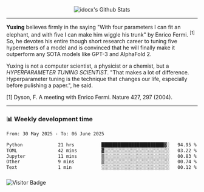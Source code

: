 <div align="center">
    <img align="center" src="https://github-readme-stats.vercel.app/api?username=idocx&show_icons=true&count_private=true&hide_border=true" alt="idocx's Github Stats"></img>
</div>

---

**Yuxing** believes firmly in the saying "With four parameters I can fit an elephant, and with five I can make him wiggle his trunk" by Enrico Fermi. <sup>[1]</sup> So, he devotes his entire though short research career to tuning five hypermeters of a model and is convinced that he will finally make it outperform any SOTA models like GPT-3 and AlphaFold 2.

Yuxing is not a computer scientist, a physicist or a chemist, but a *HYPERPARAMETER TUNING SCIENTIST*. "That makes a lot of difference. Hyperparameter tuning is the technique that changes our life, especially before pulishing a paper.", he said.

[1] Dyson, F. A meeting with Enrico Fermi. Nature 427, 297 (2004).


---

### 📊 Weekly development time
<!--START_SECTION:waka-->

```txt
From: 30 May 2025 - To: 06 June 2025

Python             21 hrs          ███████████████████████▓░   94.95 %
TOML               42 mins         ▓░░░░░░░░░░░░░░░░░░░░░░░░   03.22 %
Jupyter            11 mins         ▒░░░░░░░░░░░░░░░░░░░░░░░░   00.83 %
Other              9 mins          ▒░░░░░░░░░░░░░░░░░░░░░░░░   00.74 %
Text               1 min           ░░░░░░░░░░░░░░░░░░░░░░░░░   00.12 %
```

<!--END_SECTION:waka-->

### 

![Visitor Badge](https://visitor-badge.laobi.icu/badge?page_id=idocx.idocx)